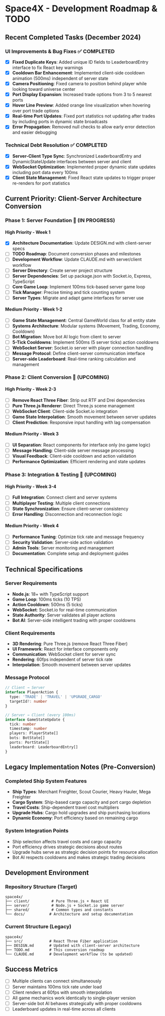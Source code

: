 # Space4X - Development Roadmap & TODO

## Recent Completed Tasks (December 2024)

### UI Improvements & Bug Fixes ✅ COMPLETED
- [x] **Fixed Duplicate Keys**: Added unique ID fields to LeaderboardEntry interface to fix React key warnings
- [x] **Cooldown Bar Enhancement**: Implemented client-side cooldown animation (500ms) independent of server state
- [x] **Camera Positioning**: Fixed camera to position behind player while looking toward universe center
- [x] **Port Display Expansion**: Increased trade options from 3 to 5 nearest ports
- [x] **Hover Line Preview**: Added orange line visualization when hovering over port trade options
- [x] **Real-time Port Updates**: Fixed port statistics not updating after trades by including ports in dynamic state broadcasts
- [x] **Error Propagation**: Removed null checks to allow early error detection and easier debugging

### Technical Debt Resolution ✅ COMPLETED
- [x] **Server-Client Type Sync**: Synchronized LeaderboardEntry and DynamicStateUpdate interfaces between server and client
- [x] **WebSocket Optimization**: Implemented proper dynamic state updates including port data every 100ms
- [x] **Client State Management**: Fixed React state updates to trigger proper re-renders for port statistics

## Current Priority: Client-Server Architecture Conversion

### Phase 1: Server Foundation 🚀 (IN PROGRESS)

#### High Priority - Week 1
- [x] **Architecture Documentation**: Update DESIGN.md with client-server specs
- [ ] **TODO Roadmap**: Document conversion phases and milestones  
- [ ] **Development Workflow**: Update CLAUDE.md with server/client workflow
- [ ] **Server Directory**: Create server project structure
- [ ] **Server Dependencies**: Set up package.json with Socket.io, Express, TypeScript
- [ ] **Core Game Loop**: Implement 100ms tick-based server game loop
- [ ] **Tick Manager**: Precise timing and tick counting system
- [ ] **Server Types**: Migrate and adapt game interfaces for server use

#### Medium Priority - Week 1-2
- [ ] **Game State Management**: Central GameWorld class for all entity state
- [ ] **Systems Architecture**: Modular systems (Movement, Trading, Economy, Cooldown)
- [ ] **Bot Migration**: Move bot AI logic from client to server
- [ ] **5-Tick Cooldowns**: Implement 500ms (5 server ticks) action cooldowns
- [ ] **WebSocket Server**: Socket.io server with player connection handling
- [ ] **Message Protocol**: Define client-server communication interface
- [ ] **Server-side Leaderboard**: Real-time ranking calculation and management

### Phase 2: Client Conversion 🎯 (UPCOMING)

#### High Priority - Week 2-3
- [ ] **Remove React Three Fiber**: Strip out RTF and Drei dependencies
- [ ] **Pure Three.js Renderer**: Direct Three.js scene management
- [ ] **WebSocket Client**: Client-side Socket.io integration
- [ ] **Game State Interpolation**: Smooth movement between server updates
- [ ] **Client Prediction**: Responsive input handling with lag compensation

#### Medium Priority - Week 3
- [ ] **UI Separation**: React components for interface only (no game logic)
- [ ] **Message Handling**: Client-side server message processing
- [ ] **Visual Feedback**: Client-side cooldown and action validation
- [ ] **Performance Optimization**: Efficient rendering and state updates

### Phase 3: Integration & Testing 🧪 (UPCOMING)

#### High Priority - Week 3-4
- [ ] **Full Integration**: Connect client and server systems
- [ ] **Multiplayer Testing**: Multiple client connections
- [ ] **State Synchronization**: Ensure client-server consistency
- [ ] **Error Handling**: Disconnection and reconnection logic

#### Medium Priority - Week 4
- [ ] **Performance Tuning**: Optimize tick rate and message frequency
- [ ] **Security Validation**: Server-side action validation
- [ ] **Admin Tools**: Server monitoring and management
- [ ] **Documentation**: Complete setup and deployment guides

## Technical Specifications

### Server Requirements
- **Node.js**: 18+ with TypeScript support
- **Game Loop**: 100ms ticks (10 TPS)
- **Action Cooldown**: 500ms (5 ticks)
- **WebSocket**: Socket.io for real-time communication
- **State Authority**: Server validates all player actions
- **Bot AI**: Server-side intelligent trading with proper cooldowns

### Client Requirements
- **3D Rendering**: Pure Three.js (remove React Three Fiber)
- **UI Framework**: React for interface components only
- **Communication**: WebSocket client for server sync
- **Rendering**: 60fps independent of server tick rate
- **Interpolation**: Smooth movement between server updates

### Message Protocol
```typescript
// Client → Server
interface PlayerAction {
  type: 'TRADE' | 'TRAVEL' | 'UPGRADE_CARGO'
  targetId?: number
}

// Server → Client (every 100ms)
interface GameStateUpdate {
  tick: number
  timestamp: number
  players: PlayerState[]
  bots: BotState[]
  ports: PortState[]
  leaderboard: LeaderboardEntry[]
}
```

## Legacy Implementation Notes (Pre-Conversion)

### Completed Ship System Features
- **Ship Types**: Merchant Freighter, Scout Courier, Heavy Hauler, Mega Freighter
- **Cargo System**: Ship-based cargo capacity and port cargo depletion
- **Travel Costs**: Ship-dependent travel cost multipliers
- **Upgrade Hubs**: Cargo hold upgrades and ship purchasing locations
- **Dynamic Economy**: Port efficiency based on remaining cargo

### System Integration Points
- Ship selection affects travel costs and cargo capacity
- Port efficiency drives strategic decisions about routes
- Upgrade hubs serve as strategic decision points for resource allocation
- Bot AI respects cooldowns and makes strategic trading decisions

## Development Environment

### Repository Structure (Target)
```
space4x/
├── client/          # Pure Three.js + React UI
├── server/          # Node.js + Socket.io game server  
├── shared/          # Common types and constants
└── docs/           # Architecture and setup documentation
```

### Current Structure (Legacy)
```
space4x/
├── src/            # React Three Fiber application
├── DESIGN.md       # Updated with client-server architecture
├── TODO.md         # This conversion roadmap
└── CLAUDE.md       # Development workflow (to be updated)
```

## Success Metrics
- [ ] Multiple clients can connect simultaneously
- [ ] Server maintains 100ms tick rate under load
- [ ] Client renders at 60fps with smooth interpolation
- [ ] All game mechanics work identically to single-player version
- [ ] Server-side bot AI behaves strategically with proper cooldowns
- [ ] Leaderboard updates in real-time across all clients
